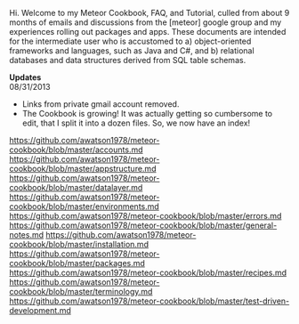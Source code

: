 Hi.  Welcome to my Meteor Cookbook, FAQ, and Tutorial, culled from about 9 months of emails and discussions from the [meteor] google group and my experiences rolling out packages and apps.  These documents are intended for the intermediate user who is accustomed to a) object-oriented frameworks and languages, such as Java and C#, and b) relational databases and data structures derived from SQL table schemas. 

**Updates**  
08/31/2013
- Links from private gmail account removed.
- The Cookbook is growing!  It was actually getting so cumbersome to edit, that I split it into a dozen files.  So, we now have an index!



https://github.com/awatson1978/meteor-cookbook/blob/master/accounts.md
https://github.com/awatson1978/meteor-cookbook/blob/master/appstructure.md
https://github.com/awatson1978/meteor-cookbook/blob/master/datalayer.md
https://github.com/awatson1978/meteor-cookbook/blob/master/environments.md
https://github.com/awatson1978/meteor-cookbook/blob/master/errors.md
https://github.com/awatson1978/meteor-cookbook/blob/master/general-notes.md
https://github.com/awatson1978/meteor-cookbook/blob/master/installation.md
https://github.com/awatson1978/meteor-cookbook/blob/master/packages.md
https://github.com/awatson1978/meteor-cookbook/blob/master/recipes.md
https://github.com/awatson1978/meteor-cookbook/blob/master/terminology.md
https://github.com/awatson1978/meteor-cookbook/blob/master/test-driven-development.md
